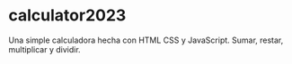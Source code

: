 # calculator2023
Una simple calculadora hecha con HTML CSS y JavaScript.
Sumar, restar, multiplicar y dividir.